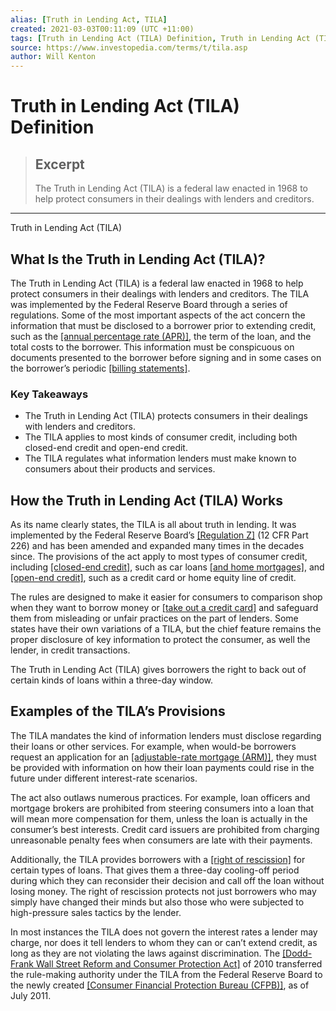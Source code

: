 ```yaml
---
alias: [Truth in Lending Act, TILA]
created: 2021-03-03T00:11:09 (UTC +11:00)
tags: [Truth in Lending Act (TILA) Definition, Truth in Lending Act (TILA)]
source: https://www.investopedia.com/terms/t/tila.asp
author: Will Kenton
---
```


# Truth in Lending Act (TILA) Definition

> ## Excerpt
> The Truth in Lending Act (TILA) is a federal law enacted in 1968 to help protect consumers in their dealings with lenders and creditors.

---

Truth in Lending Act (TILA)
## What Is the Truth in Lending Act (TILA)?

The Truth in Lending Act (TILA) is a federal law enacted in 1968 to help protect consumers in their dealings with lenders and creditors. The TILA was implemented by the Federal Reserve Board through a series of regulations. Some of the most important aspects of the act concern the information that must be disclosed to a borrower prior to extending credit, such as the [[annual percentage rate (APR)]](https://www.investopedia.com/terms/a/apr.asp), the term of the loan, and the total costs to the borrower. This information must be conspicuous on documents presented to the borrower before signing and in some cases on the borrower’s periodic [[billing statements]](https://www.investopedia.com/terms/b/billing-statement.asp).

### Key Takeaways

-   The Truth in Lending Act (TILA) protects consumers in their dealings with lenders and creditors.
-   The TILA applies to most kinds of consumer credit, including both closed-end credit and open-end credit.
-   The TILA regulates what information lenders must make known to consumers about their products and services.

## How the Truth in Lending Act (TILA) Works

As its name clearly states, the TILA is all about truth in lending. It was implemented by the Federal Reserve Board’s [[Regulation Z]](https://www.investopedia.com/terms/r/regulation_z.asp) (12 CFR Part 226) and has been amended and expanded many times in the decades since. The provisions of the act apply to most types of consumer credit, including [[closed-end credit]](https://www.investopedia.com/terms/c/closed_end_credit.asp), such as car loans [[and home mortgages]](https://www.investopedia.com/ask/answers/081716/who-regulates-mortgage-lenders.asp), and [[open-end credit]](https://www.investopedia.com/terms/o/openendcredit.asp), such as a credit card or home equity line of credit.

The rules are designed to make it easier for consumers to comparison shop when they want to borrow money or [[take out a credit card]](https://www.investopedia.com/applying-for-a-credit-card-your-odds-of-being-approved-4684901) and safeguard them from misleading or unfair practices on the part of lenders. Some states have their own variations of a TILA, but the chief feature remains the proper disclosure of key information to protect the consumer, as well the lender, in credit transactions.

The Truth in Lending Act (TILA) gives borrowers the right to back out of certain kinds of loans within a three-day window.

## Examples of the TILA’s Provisions

The TILA mandates the kind of information lenders must disclose regarding their loans or other services. For example, when would-be borrowers request an application for an [[adjustable-rate mortgage (ARM)]](https://www.investopedia.com/terms/a/arm.asp), they must be provided with information on how their loan payments could rise in the future under different interest-rate scenarios.

The act also outlaws numerous practices. For example, loan officers and mortgage brokers are prohibited from steering consumers into a loan that will mean more compensation for them, unless the loan is actually in the consumer’s best interests. Credit card issuers are prohibited from charging unreasonable penalty fees when consumers are late with their payments.

Additionally, the TILA provides borrowers with a [[right of rescission]](https://www.investopedia.com/terms/r/right_of_rescission.asp) for certain types of loans. That gives them a three-day cooling-off period during which they can reconsider their decision and call off the loan without losing money. The right of rescission protects not just borrowers who may simply have changed their minds but also those who were subjected to high-pressure sales tactics by the lender.

In most instances the TILA does not govern the interest rates a lender may charge, nor does it tell lenders to whom they can or can’t extend credit, as long as they are not violating the laws against discrimination. The [[Dodd-Frank Wall Street Reform and Consumer Protection Act]](https://www.investopedia.com/terms/d/dodd-frank-financial-regulatory-reform-bill.asp) of 2010 transferred the rule-making authority under the TILA from the Federal Reserve Board to the newly created [[Consumer Financial Protection Bureau (CFPB)]](https://www.investopedia.com/terms/c/consumer-financial-protection-bureau-cfpb.asp), as of July 2011.
